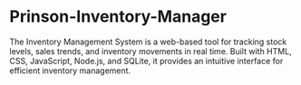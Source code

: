 # Prinson-Inventory-Manager
The Inventory Management System is a web-based tool for tracking stock levels, sales trends, and inventory movements in real time. Built with HTML, CSS, JavaScript, Node.js, and SQLite, it provides an intuitive interface for efficient inventory management.
